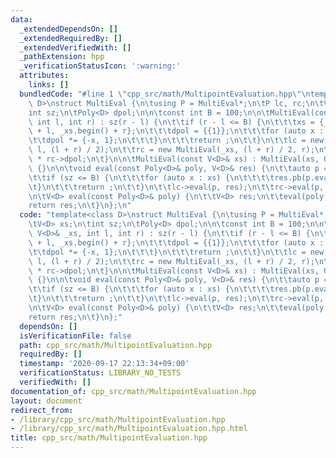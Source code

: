 ```yaml
---
data:
  _extendedDependsOn: []
  _extendedRequiredBy: []
  _extendedVerifiedWith: []
  _pathExtension: hpp
  _verificationStatusIcon: ':warning:'
  attributes:
    links: []
  bundledCode: "#line 1 \"cpp_src/math/MultipointEvaluation.hpp\"\ntemplate<class\
    \ D>\nstruct MultiEval {\n\tusing P = MultiEval*;\n\tP lc, rc;\n\tV<D> xs;\n\t\
    int sz;\n\tPoly<D> dpol;\n\n\tconst int B = 100;\n\n\tMultiEval(const V<D>& _xs,\
    \ int l, int r) : sz(r - l) {\n\t\tif (r - l <= B) {\n\t\t\txs = {_xs.begin()\
    \ + l, _xs.begin() + r};\n\t\t\tdpol = {{1}};\n\t\t\tfor (auto x : xs) {\n\t\t\
    \t\tdpol *= {-x, 1};\n\t\t\t}\n\t\t\treturn ;\n\t\t}\n\t\tlc = new MultiEval(_xs,\
    \ l, (l + r) / 2);\n\t\trc = new MultiEval(_xs, (l + r) / 2, r);\n\t\tdpol = lc->dpol\
    \ * rc->dpol;\n\t}\n\n\tMultiEval(const V<D>& xs) : MultiEval(xs, 0, xs.size())\
    \ {}\n\n\tvoid eval(const Poly<D>& poly, V<D>& res) {\n\t\tauto p = poly % dpol;\n\
    \t\tif (sz <= B) {\n\t\t\tfor (auto x : xs) {\n\t\t\t\tres.pb(p.eval(x));\n\t\t\
    \t}\n\t\t\treturn ;\n\t\t}\n\t\tlc->eval(p, res);\n\t\trc->eval(p, res);\n\t}\n\
    \n\tV<D> eval(const Poly<D>& poly) {\n\t\tV<D> res;\n\t\teval(poly, res);\n\t\t\
    return res;\n\t}\n};\n"
  code: "template<class D>\nstruct MultiEval {\n\tusing P = MultiEval*;\n\tP lc, rc;\n\
    \tV<D> xs;\n\tint sz;\n\tPoly<D> dpol;\n\n\tconst int B = 100;\n\n\tMultiEval(const\
    \ V<D>& _xs, int l, int r) : sz(r - l) {\n\t\tif (r - l <= B) {\n\t\t\txs = {_xs.begin()\
    \ + l, _xs.begin() + r};\n\t\t\tdpol = {{1}};\n\t\t\tfor (auto x : xs) {\n\t\t\
    \t\tdpol *= {-x, 1};\n\t\t\t}\n\t\t\treturn ;\n\t\t}\n\t\tlc = new MultiEval(_xs,\
    \ l, (l + r) / 2);\n\t\trc = new MultiEval(_xs, (l + r) / 2, r);\n\t\tdpol = lc->dpol\
    \ * rc->dpol;\n\t}\n\n\tMultiEval(const V<D>& xs) : MultiEval(xs, 0, xs.size())\
    \ {}\n\n\tvoid eval(const Poly<D>& poly, V<D>& res) {\n\t\tauto p = poly % dpol;\n\
    \t\tif (sz <= B) {\n\t\t\tfor (auto x : xs) {\n\t\t\t\tres.pb(p.eval(x));\n\t\t\
    \t}\n\t\t\treturn ;\n\t\t}\n\t\tlc->eval(p, res);\n\t\trc->eval(p, res);\n\t}\n\
    \n\tV<D> eval(const Poly<D>& poly) {\n\t\tV<D> res;\n\t\teval(poly, res);\n\t\t\
    return res;\n\t}\n};"
  dependsOn: []
  isVerificationFile: false
  path: cpp_src/math/MultipointEvaluation.hpp
  requiredBy: []
  timestamp: '2020-09-17 22:13:34+09:00'
  verificationStatus: LIBRARY_NO_TESTS
  verifiedWith: []
documentation_of: cpp_src/math/MultipointEvaluation.hpp
layout: document
redirect_from:
- /library/cpp_src/math/MultipointEvaluation.hpp
- /library/cpp_src/math/MultipointEvaluation.hpp.html
title: cpp_src/math/MultipointEvaluation.hpp
---
```


